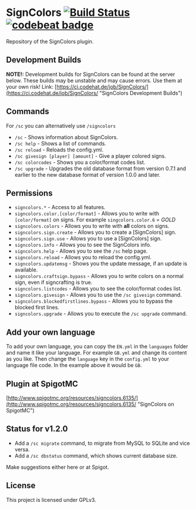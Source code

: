 SignColors [![Build Status](https://ci.codehat.de/buildStatus/icon?job=SignColors)](https://ci.codehat.de/job/SignColors) [![codebeat badge](https://codebeat.co/badges/d4b23321-b230-42b6-91d9-39dd7083817a)](https://codebeat.co/projects/github-com-pixelhash-signcolors-master)
==========

Repository of the SignColors plugin.

## Development Builds

**NOTE!:**
Development builds for SignColors can be found at the server below. These builds may be unstable and may cause errors. Use them at your own risk!
Link: [https://ci.codehat.de/job/SignColors/](https://ci.codehat.de/job/SignColors/ "SignColors Development Builds")

## Commands

For `/sc` you can alternatively use `/signcolors`

- `/sc` - Shows information about SignColors.
- `/sc help` - Shows a list of commands.
- `/sc reload` - Reloads the config.yml.
- `/sc givesign [player] [amount]` - Give a player colored signs.
- `/sc colorcodes` - Shows you a color/format codes list.
- `/sc upgrade` - Upgrades the old database format from version 0.7.1 and earlier to the new database format of version 1.0.0 and later.

## Permissions

- `signcolors.*` - Access to all features.
- `signcolors.color.[color/format]` - Allows you to write with `[color/format]` on signs. For example `singcolors.color.6` = *GOLD*
- `signcolors.colors` - Allows you to write with **all** colors on signs.
- `signcolors.sign.create` - Allows you to create a [SignColors] sign.
- `signcolors.sign.use` - Allows you to use a [SignColors] sign.
- `signcolors.info` - Allows you to see the SignColors info.
- `signcolors.help` - Allows you to see the `/sc` help page.
- `signcolors.reload` - Allows you to reload the config.yml.
- `signcolors.updatemsg` - Shows you the update message, if an update is available.
- `signcolors.craftsign.bypass` - Allows you to write colors on a normal sign, even if signcrafting is true.
- `signcolors.listcodes` - Allows you to see the color/format codes list.
- `signcolors.givesign` - Allows you to use the `/sc givesign` command.
- `signcolors.blockedfirstlines.bypass` - Allows you to bypass the blocked first lines.
- `signcolors.upgrade` - Allows you to execute the `/sc upgrade` command.

## Add your own language

To add your own language, you can copy the `EN.yml` in the `languages` folder and name it like
your language. For example `GB.yml` and change its content as you like. Then change the `language` key
in the `config.yml` to your language file code. In the example above it would be `GB`.

## Plugin at SpigotMC

[http://www.spigotmc.org/resources/signcolors.6135/](http://www.spigotmc.org/resources/signcolors.6135/ "SignColors on SpigotMC")

## Status for v1.2.0

 * Add a `/sc migrate` command, to migrate from MySQL to SQLite and vice versa.
 * Add a `/sc dbstatus` command, which shows current database size.
  
 Make suggestions either here or at Spigot.

## License

This project is licensed under GPLv3.
